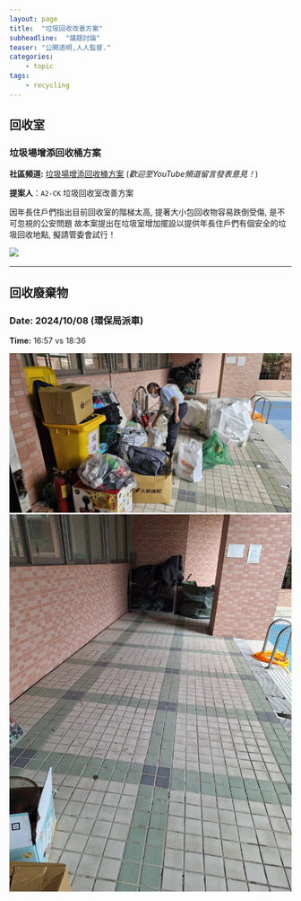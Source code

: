 ```yaml
---
layout: page
title:  "垃圾回收改善方案"
subheadline:  "議題討論"
teaser: "公開透明,人人監督."
categories:
    - topic
tags:
    - recycling
---
```


## 回收室

### 垃圾場增添回收桶方案
**社區頻道:** [垃圾場增添回收桶方案](https://www.youtube.com/post/Ugkx8IZQ87PSm42disckp7Hz3XbJ2l4nQ40G) (*歡迎至YouTube頻道留言發表意見！*) <br>

**提案人**：`A2-CK` 垃圾回收室改善方案<br>

因年長住戶們指出目前回收室的階梯太高, 提著大小包回收物容易跌倒受傷, 是不可忽視的公安問題
故本案提出在垃圾室增加擺設以提供年長住戶們有個安全的垃圾回收地點, 擬請管委會試行！

![](https://yt3.ggpht.com/Wzo4D-CG6fVioC-AxDiAV-0WVYYDRwAYWGQqKpbmeSitX6ZJxSaUUbSpwOrAnxIw7-T555--SOjXRg=s884-nd-v1)

---
## 回收廢棄物

### Date: 2024/10/08 (環保局派車)
**Time:** 16:57 vs 18:36<br>
<p>
<img src="https://github.com/coconutcity30050/community27/raw/gh-pages/assets/place/%E5%9B%9E%E6%94%B6%E7%89%A9%E5%84%B2%E5%AD%98%E8%99%95-2014-10-08-16-57.jpg">
<img src="https://github.com/coconutcity30050/community27/raw/gh-pages/assets/place/%E5%9B%9E%E6%94%B6%E7%89%A9%E5%84%B2%E5%AD%98%E8%99%95-2014-10-08-18-36.jpg">
</p>

